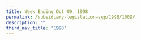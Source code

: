 ```yaml
---
title: Week Ending Oct 09, 1998
permalink: /subsidiary-legislation-sup/1998/1009/
description: ""
third_nav_title: "1998"
---
```

